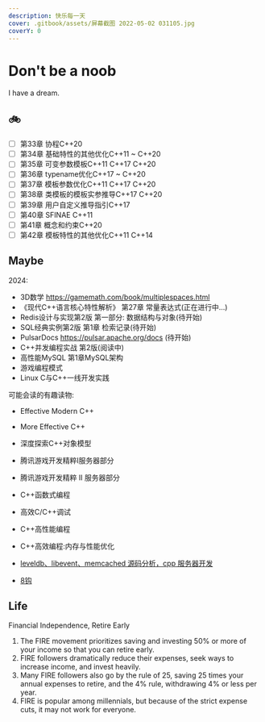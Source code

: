 ```yaml
---
description: 快乐每一天
cover: .gitbook/assets/屏幕截图 2022-05-02 031105.jpg
coverY: 0
---
```


# Don't be a noob

I have a dream.

## 🚲

* [ ] 第33章 协程C++20
* [ ] 第34章 基础特性的其他优化C++11 ~ C++20
* [ ] 第35章 可变参数模板C++11 C++17 C++20
* [ ] 第36章 typename优化C++17 ~ C++20
* [ ] 第37章 模板参数优化C++11 C++17 C++20
* [ ] 第38章 类模板的模板实参推导C++17 C++20
* [ ] 第39章 用户自定义推导指引C++17
* [ ] 第40章 SFINAE C++11
* [ ] 第41章 概念和约束C++20
* [ ] 第42章 模板特性的其他优化C++11 C++14

## Maybe

2024:

* 3D数学 <https://gamemath.com/book/multiplespaces.html>  
* 《现代C++语言核心特性解析》 第27章 常量表达式(正在进行中...)
* Redis设计与实现第2版 第一部分: 数据结构与对象(待开始)
* SQL经典实例第2版 第1章 检索记录(待开始)
* PulsarDocs <https://pulsar.apache.org/docs> (待开始)
* C++并发编程实战 第2版(阅读中)
* 高性能MySQL 第1章MySQL架构
* 游戏编程模式
* Linux C与C++一线开发实践

可能会读的有趣读物:

* Effective Modern C++
* More Effective C++
* 深度探索C++对象模型
* 腾讯游戏开发精粹Ⅰ服务器部分
* 腾讯游戏开发精粹 Ⅱ 服务器部分
* C++函数式编程
* 高效C/C++调试
* C++高性能编程
* C++高效编程:内存与性能优化

* [leveldb、libevent、memcached 源码分析，cpp 服务器开发](https://cppguide.cn/)
* [8钩](https://xiaolincoding.com/)

## Life

Financial Independence, Retire Early

1. The FIRE movement prioritizes saving and investing 50% or more of your income so that you can retire early.
2. FIRE followers dramatically reduce their expenses, seek ways to increase income, and invest heavily.
3. Many FIRE followers also go by the rule of 25, saving 25 times your annual expenses to retire, and the 4% rule, withdrawing 4% or less per year.
4. FIRE is popular among millennials, but because of the strict expense cuts, it may not work for everyone.
